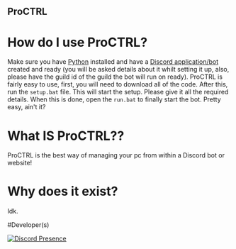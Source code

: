 ## ProCTRL

# How do I use ProCTRL?
Make sure you have [Python](https://www.python.org/downloads/) installed and have a [Discord application/bot](https://discord.com/developers/applications/) created and ready (you will be asked details about it whilt setting it up, also, please have the guild id of the guild the bot will run on ready).
ProCTRL is fairly easy to use, first, you will need to download all of the code.
After this, run the `setup.bat` file. This will start the setup. Please give it all the required details.
When this is done, open the `run.bat` to finally start the bot.
Pretty easy, ain't it?

# What IS ProCTRL??

ProCTRL is the best way of managing your pc from within a Discord bot or website!

# Why does it exist?

Idk.

#Developer(s)

[![Discord Presence](https://lanyard.cnrad.dev/api/900401428739272725)](https://discord.com/users/900401428739272725)
